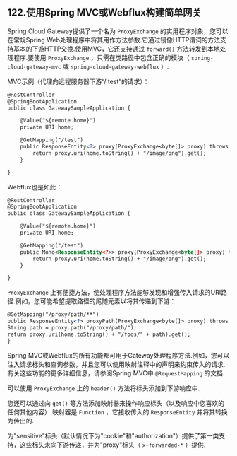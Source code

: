 ## 122.使用Spring MVC或Webflux构建简单网关

Spring Cloud Gateway提供了一个名为 `ProxyExchange` 的实用程序对象，您可以在常规Spring Web处理程序中将其用作方法参数.它通过镜像HTTP谓词的方法支持基本的下游HTTP交换.使用MVC，它还支持通过 `forward()` 方法转发到本地处理程序.要使用 `ProxyExchange` ，只需在类路径中包含正确的模块（ `spring-cloud-gateway-mvc` 或 `spring-cloud-gateway-webflux` ）.

MVC示例（代理向远程服务器下游“/ test”的请求）：

```xml
@RestController
@SpringBootApplication
public class GatewaySampleApplication {

	@Value("${remote.home}")
	private URI home;

	@GetMapping("/test")
	public ResponseEntity<?> proxy(ProxyExchange<byte[]> proxy) throws Exception {
		return proxy.uri(home.toString() + "/image/png").get();
	}

}
```

Webflux也是如此：

```xml
@RestController
@SpringBootApplication
public class GatewaySampleApplication {

	@Value("${remote.home}")
	private URI home;

	@GetMapping("/test")
	public Mono<ResponseEntity<?>> proxy(ProxyExchange<byte[]> proxy) throws Exception {
		return proxy.uri(home.toString() + "/image/png").get();
	}

}
```

`ProxyExchange` 上有便捷方法，使处理程序方法能够发现和增强传入请求的URI路径.例如，您可能希望提取路径的尾随元素以将其传递到下游：

```xml
@GetMapping("/proxy/path/**")
public ResponseEntity<?> proxyPath(ProxyExchange<byte[]> proxy) throws Exception {
String path = proxy.path("/proxy/path/");
return proxy.uri(home.toString() + "/foos/" + path).get();
}
```

Spring MVC或Webflux的所有功能都可用于Gateway处理程序方法.例如，您可以注入请求标头和查询参数，并且您可以使用映射注释中的声明来约束传入的请求.有关这些功能的更多详细信息，请参阅Spring MVC中 `@RequestMapping` 的文档.

可以使用 `ProxyExchange` 上的 `header()` 方法将标头添加到下游响应中.

您还可以通过向 `get()` 等方法添加映射器来操作响应标头（以及响应中您喜欢的任何其他内容）.映射器是 `Function` ，它接收传入的 `ResponseEntity` 并将其转换为传出的.

为"sensitive"标头（默认情况下为"cookie"和"authorization"）提供了第一类支持，这些标头未向下游传递，并为"proxy"标头（ `x-forwarded-*` ）提供.
